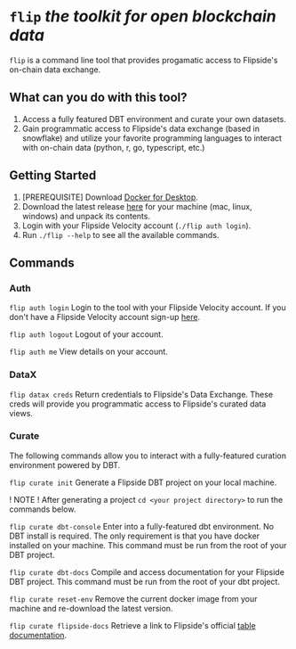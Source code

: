 # `flip` <em>the toolkit for open blockchain data</em>

`flip` is a command line tool that provides progamatic access to Flipside's on-chain data exchange.

## What can you do with this tool?

1. Access a fully featured DBT environment and curate your own datasets.
2. Gain programmatic access to Flipside's data exchange (based in snowflake) and utilize your favorite programming languages to interact with on-chain data (python, r, go, typescript, etc.)

## Getting Started

1. [PREREQUISITE] Download [Docker for Desktop](https://www.docker.com/products/docker-desktop).
2. Download the latest release [here](https://github.com/FlipsideCrypto/flip/releases/tag/0.3.0) for your machine (mac, linux, windows) and unpack its contents.
3. Login with your Flipside Velocity account (`./flip auth login`).
4. Run `./flip --help` to see all the available commands.

## Commands

### Auth

`flip auth login`
Login to the tool with your Flipside Velocity account. If you don't have a Flipside Velocity account sign-up [here](https://app.flipsidecrypto.com/auth/signup).

`flip auth logout`
Logout of your account.

`flip auth me`
View details on your account.

### DataX

`flip datax creds`
Return credentials to Flipside's Data Exchange. These creds will provide you programmatic access to Flipside's curated data views.

### Curate

The following commands allow you to interact with a fully-featured curation environment powered by DBT.

`flip curate init`
Generate a Flipside DBT project on your local machine.

! NOTE !
After generating a project `cd <your project directory>` to run the commands below.

`flip curate dbt-console`
Enter into a fully-featured dbt environment. No DBT install is required. The only requirement is that you have docker installed on your machine. This command must be run from the root of your DBT project.

`flip curate dbt-docs`
Compile and access documentation for your Flipside DBT project. This command must be run from the root of your dbt project.

`flip curate reset-env`
Remove the current docker image from your machine and re-download the latest version.

`flip curate flipside-docs`
Retrieve a link to Flipside's official [table documentation](https://docs.flipsidecrypto.com/our-data/tables).
